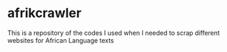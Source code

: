 # afrikcrawler
This is a repository of the codes I used when I needed to scrap different websites for African Language texts
